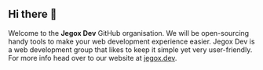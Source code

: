 ## Hi there 👋

Welcome to the **Jegox Dev** GitHub organisation. We will be open-sourcing handy tools to make your web development experience easier. Jegox Dev is a web development group that likes to keep it simple yet very user-friendly. For more info head over to our website at [jegox.dev](https://jegox.dev "Professional web development.").

<!--

**Here are some ideas to get you started:**

🙋‍♀️ A short introduction - what is your organization all about?
🌈 Contribution guidelines - how can the community get involved?
👩‍💻 Useful resources - where can the community find your docs? Is there anything else the community should know?
🍿 Fun facts - what does your team eat for breakfast?
🧙 Remember, you can do mighty things with the power of [Markdown](https://docs.github.com/github/writing-on-github/getting-started-with-writing-and-formatting-on-github/basic-writing-and-formatting-syntax)
-->
